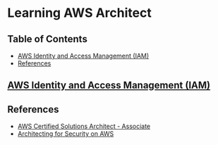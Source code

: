 # Learning AWS Architect


## Table of Contents
<!-- START doctoc generated TOC please keep comment here to allow auto update -->
<!-- DON'T EDIT THIS SECTION, INSTEAD RE-RUN doctoc TO UPDATE -->


- [AWS Identity and Access Management (IAM)](#aws-identity-and-access-management-iam)
- [References](#references)

<!-- END doctoc generated TOC please keep comment here to allow auto update -->

## [AWS Identity and Access Management (IAM)](01-aws-iam/README.md)


## References
- [AWS Certified Solutions Architect - Associate](https://www.pluralsight.com/paths/aws-certified-solutions-architect-associate)
- [Architecting for Security on AWS](https://www.pluralsight.com/courses/architecting-security-aws)
